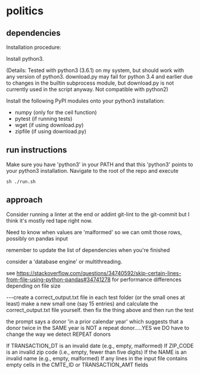 # politics

## dependencies
Installation procedure:

Install python3.

(Details: Tested with python3 (3.6.1) on my system, but should work with any version of python3.  download.py may fail for python 3.4 and earlier due to changes in the builtin subprocess module, but download.py is not currently used in the script anyway.  Not compatible with python2)

Install the following PyPI modules onto your python3 installation:
  * numpy (only for the ceil function)
  * pytest (if running tests)
  * wget (if using download.py)
  * zipfile (if using download.py)

## run instructions

Make sure you have 'python3' in your PATH and that this 'python3' points to your python3 installation.  Navigate to the root of the repo and execute

    sh ./run.sh

## approach

Consider running a linter at the end or addint git-lint to the git-commit but I think it's mostly red tape right now.

Need to know when values are 'malformed' so we can omit those rows, possibly on pandas input

remember to update the list of dependencies when you're finished

consider a 'database engine' or multithreading.

see https://stackoverflow.com/questions/34740592/skip-certain-lines-from-file-using-python-pandas#34741278 for performance differences depending on file size

---create a correct_output.txt file in each test folder (or the small ones at least)
   make a new small one (say 15 entries) and calculate the correct_output.txt file yourself.
   then fix the thing above and then run the test

the prompt says a donor 'in a prior calendar year' which suggests that a donor twice in the SAME year is NOT a repeat donor.....YES we DO have to change the way we detect REPEAT donors

If TRANSACTION_DT is an invalid date (e.g., empty, malformed)
If ZIP_CODE is an invalid zip code (i.e., empty, fewer than five digits)
If the NAME is an invalid name (e.g., empty, malformed)
If any lines in the input file contains empty cells in the CMTE_ID or TRANSACTION_AMT fields


